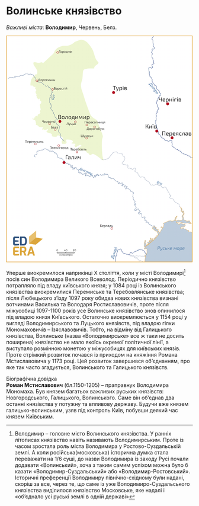 # Волинське князівство

*Важливі міста*: **Володимир**, Червень, Белз.

![image](karta2.png)

Уперше виокремилося наприкінці Х століття, коли у місті Володимирі[^15]
посів син Володимира Великого Всеволод. Періодично князівство потрапляло
під владу київського князя; у 1084 році із Волинського князівства
виокремилися Перемиське та Теребовлянське князівства; після Любецького
з’їзду 1097 року обидва нових князівства визнані вотчинами Василька та
Володаря Ростиславовичів, проте після міжусобиці 1097-1100 років усе
Волинське князівство знов опинилося під владою князя Київського.
Остаточно виокремлюється у 1154 році у вигляді Володимирського та
Луцького князівств, під владою гілки Мономаховичів – Ізяславовичів.
Тобто, на відміну від Галицького князівства, Волинське (назва
«Володимирське» все ж таки не досить поширена) князівство не мало якоїсь
окремої політичної лінії, а виступало розмінною монетою у міжусобицях
для київських князів. Проте стрімкий розвиток почався із приходом на
княжіння Романа Мстиславовича у 1173 році. Цей розвиток завершився
об’єднанням, про яке так часто згадується, Волинського та Галицького
князівств.

<div class="ebio-wrap">
<span class="ebio">Бiографiчна довiдка</span>
<div class="ebio-text">
<b>Роман Мстиславович</b> (бл.1150-1205) – праправнук Володимира Мономаха. Був князем багатьох важливих руських князiвств: Новгородського, Галицького, Волинського. Саме вiн об’єднав два останнi князiвства у потужну та впливову державу. Будучи вже князем галицько-волинським, узяв пiд контроль Київ, побувши деякий час князем Київським.
</div>
</div>

[^15]: Володимир – головне місто Волинського князівства. У ранніх літописах князівство навіть називають Володимирським. Проте із часом зростала роль міста Володимира у Ростово-Суздальській землі. А коли російська(московська) історична думка стала переважати на 1/6 суші, до назви Володимира із заходу Русі почали додавати «Волинський», хоча з таким самим успіхом можна було б казати «Володимир-Суздальський» або «Володимир-Ростовський». Історичні преференції Володимиру північно-східному були надані, скоріш за все, через те, що саме із уже Володимиро-Суздальського князівства виділилося князівство Московське, яке надалі і «об’єднало усі руські землі в одній державі»

